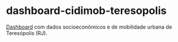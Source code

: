 # dashboard-cidimob-teresopolis

[Dashboard](https://igorlaltuf.github.io/dashboard-cidimob-teresopolis/) com dados socioeconômicos e de mobilidade urbana de Teresópolis (RJ).
